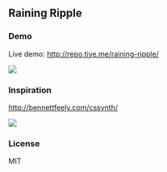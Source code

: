 
Raining Ripple
------

### Demo

Live demo: http://repo.tiye.me/raining-ripple/

![](http://ww3.sinaimg.cn/mw1024/62752320gw1egu7uv121tj211y0jntc2.jpg)

### Inspiration

http://bennettfeely.com/cssynth/

![](http://ww3.sinaimg.cn/mw1024/62752320tw1eghomdl2erj20rj0hm3z8.jpg)

### License

MIT
